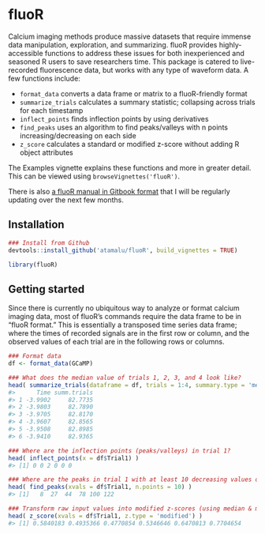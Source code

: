 fluoR
=====

Calcium imaging methods produce massive datasets that require immense
data manipulation, exploration, and summarizing. fluoR provides
highly-accessible functions to address these issues for both
inexperienced and seasoned R users to save researchers time. This
package is catered to live-recorded fluorescence data, but works with
any type of waveform data. A few functions include:

-   `format_data` converts a data frame or matrix to a fluoR-friendly
    format
-   `summarize_trials` calculates a summary statistic; collapsing across
    trials for each timestamp
-   `inflect_points` finds inflection points by using derivatives
-   `find_peaks` uses an algorithm to find peaks/valleys with n points
    increasing/decreasing on each side
-   `z_score` calculates a standard or modified z-score without adding R
    object attributes

The Examples vignette explains these functions and more in greater
detail. This can be viewed using `browseVignettes('fluoR')`.

There is also [a fluoR manual in Gitbook
format](https://bookdown.org/anta8363/fluoR_bookdown/) that I will be
regularly updating over the next few months.

Installation
------------

``` r
### Install from Github
devtools::install_github('atamalu/fluoR', build_vignettes = TRUE)
```

``` r
library(fluoR)
```

Getting started
---------------

Since there is currently no ubiquitous way to analyze or format calcium
imaging data, most of fluoR’s commands require the data frame to be in
“fluoR format.” This is essentially a transposed time series data frame;
where the times of recorded signals are in the first row or column, and
the observed values of each trial are in the following rows or columns.

``` r
### Format data
df <- format_data(GCaMP)
```

``` r
### What does the median value of trials 1, 2, 3, and 4 look like?
head( summarize_trials(dataframe = df, trials = 1:4, summary.type = 'median') )
#>      Time summ.trials
#> 1 -3.9902     82.7735
#> 2 -3.9803     82.7890
#> 3 -3.9705     82.8170
#> 4 -3.9607     82.8565
#> 5 -3.9508     82.8985
#> 6 -3.9410     82.9365
```

``` r
### Where are the inflection points (peaks/valleys) in trial 1?
head( inflect_points(x = df$Trial1) )
#> [1] 0 0 2 0 0 0
```

``` r
### Where are the peaks in trial 1 with at least 10 decreasing values on 
head( find_peaks(xvals = df$Trial1, n.points = 10) )
#> [1]   8  27  44  78 100 122
```

``` r
### Transform raw input values into modified z-scores (using median & mad) for trial 1
head( z_score(xvals = df$Trial1, z.type = 'modified') )
#> [1] 0.5840183 0.4935366 0.4770854 0.5346646 0.6470813 0.7704654
```
